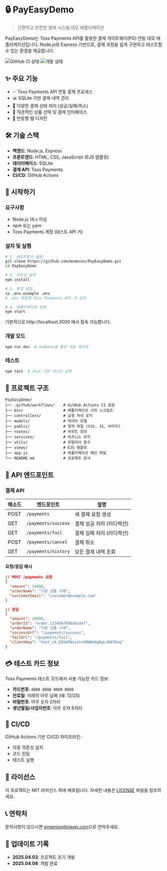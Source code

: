 # 🔒 PayEasyDemo

> 간편하고 안전한 결제 시스템 데모 애플리케이션

PayEasyDemo는 Toss Payments API를 활용한 결제 게이트웨이(PG) 연동 데모 애플리케이션입니다. Node.js와 Express 기반으로, 결제 과정을 쉽게 구현하고 테스트할 수 있는 환경을 제공합니다.

![GitHub CI 상태](https://github.com/mnemion/PayEasyDemo/workflows/CI%20Pipeline/badge.svg)
![개발 상태](https://img.shields.io/badge/개발-완료-brightgreen)

## ✨ 주요 기능

- ✅ Toss Payments API 연동 결제 프로세스
- 📊 SQLite 기반 결제 내역 관리
- 🔄 다양한 결제 상태 처리 (성공/실패/취소)
- 🛒 직관적인 상품 선택 및 결제 인터페이스
- 📱 반응형 웹 디자인

## 🛠️ 기술 스택

- **백엔드**: Node.js, Express
- **프론트엔드**: HTML, CSS, JavaScript (EJS 템플릿)
- **데이터베이스**: SQLite
- **결제 API**: Toss Payments
- **CI/CD**: GitHub Actions

## 🚀 시작하기

### 요구사항

- Node.js 14.x 이상
- npm 또는 yarn
- Toss Payments 계정 (테스트 API 키)

### 설치 및 실행

```bash
# 1. 레포지토리 클론
git clone https://github.com/mnemion/PayEasyDemo.git
cd PayEasyDemo

# 2. 의존성 설치
npm install

# 3. 환경 설정
cp .env.example .env
# .env 파일에 Toss Payments API 키 입력

# 4. 애플리케이션 실행
npm start
```

기본적으로 http://localhost:3000 에서 접속 가능합니다.

### 개발 모드

```bash
npm run dev  # nodemon을 통한 자동 재시작
```

### 테스트

```bash
npm test  # Jest 기반 테스트 실행
```

## 📂 프로젝트 구조

```
PayEasyDemo/
├── .github/workflows/    # GitHub Actions CI 설정
├── bin/                  # 애플리케이션 시작 스크립트
├── controllers/          # 요청 처리 로직
├── models/               # 데이터 모델
├── public/               # 정적 파일 (CSS, JS, 이미지)
├── routes/               # 라우트 정의
├── services/             # 비즈니스 로직
├── utils/                # 유틸리티 함수
├── views/                # EJS 템플릿
├── app.js                # 애플리케이션 메인 파일
└── README.md             # 프로젝트 문서
```

## 📡 API 엔드포인트

### 결제 API

| 메소드 | 엔드포인트 | 설명 |
|--------|------------|------|
| POST | `/payments` | 새 결제 요청 생성 |
| GET | `/payments/success` | 결제 성공 처리 (리디렉션) |
| GET | `/payments/fail` | 결제 실패 처리 (리디렉션) |
| POST | `/payments/cancel` | 결제 취소 |
| GET | `/payments/history` | 모든 결제 내역 조회 |

#### 요청/응답 예시

```json
// POST /payments 요청
{
  "amount": 10000,
  "orderName": "기본 상품 구매",
  "customerEmail": "customer@example.com"
}

// 응답
{
  "amount": 10000,
  "orderId": "order_1234567890abcdef",
  "orderName": "기본 상품 구매",
  "successUrl": "/payments/success",
  "failUrl": "/payments/fail",
  "clientKey": "test_ck_D5GePWvyJnrK0W0k6q8gLzN97Eoq"
}
```

## 💳 테스트 카드 정보

Toss Payments 테스트 모드에서 사용 가능한 카드 정보:
- **카드번호**: `4000 0000 0000 0000`
- **만료일**: 미래의 아무 날짜 (예: 12/25)
- **비밀번호**: 아무 숫자 2자리
- **생년월일/사업자번호**: 아무 숫자 6자리

## 🔄 CI/CD

GitHub Actions 기반 CI/CD 파이프라인:
- 자동 의존성 설치
- 코드 린팅
- 테스트 실행

## 📜 라이선스

이 프로젝트는 MIT 라이선스 하에 배포됩니다. 자세한 내용은 [LICENSE](LICENSE) 파일을 참조하세요.

## 📞 연락처

문의사항이 있으시면 [mnemion@naver.com](mailto:mnemion@naver.com)으로 연락주세요.

## 📝 업데이트 기록

- **2025.04.03**: 프로젝트 초기 개발
- **2025.04.08**: 개발 완료

